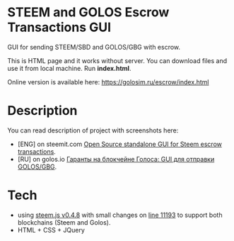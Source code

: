 # STEEM and GOLOS Escrow Transactions GUI
GUI for sending STEEM/SBD and GOLOS/GBG with escrow.

This is HTML page and it works without server. You can download files and use it from local machine. Run **index.html**.

Online version is available here: https://golosim.ru/escrow/index.html

# Description
You can read description of project with screenshots here:
+ [ENG] on steemit.com [Open Source standalone GUI for Steem escrow transactions](https://steemit.com/escrow/@xtar/open-source-standalone-gui-for-steem-escrow-transactions).
+ [RU] on golos.io [Гаранты на блокчейне Голоса: GUI для отправки GOLOS/GBG](https://golos.io/ru--golos/@escrows/garanty-na-golose-gui-dlya-otpravki-golos-gbg-s-garantom).

# Tech
+ using [steem.js v0.4.8](https://github.com/steemit/steem-js) with small changes on [line 11193](https://github.com/MrXtar/steem-golos-escrow-gui/blob/master/js/steem.js#L11193) to support both blockchains (Steem and Golos).
+ HTML + CSS + JQuery